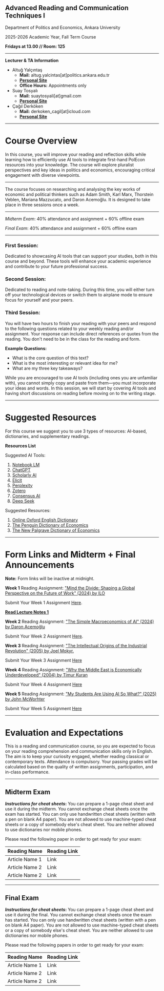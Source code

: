 ## **Advanced Reading and Communication Techniques I**

Department of Politics and Economics, Ankara University

2025-2026 Academic Year, Fall Term Course

**Fridays at 13.00 // Room: 125**

---
**Lecturer & TA Information**

- Altuğ Yalçıntaş
    - **Mail:** altug.yalcintas[at]politics.ankara.edu.tr
    - [**Personal Site**](https://ayalcintas.notion.site/)
    - **Office Hours:** Appointments only
- Suay Tosyalı
    - **Mail:** suaytosyali[at]gmail.com
    - [**Personal Site**](https://suaytli.github.io/)
- Çağıl Derköken
    - **Mail:** derkoken_cagil[at]icloud.com
    - [**Personal Site**](https://cagilderkoken.github.io)
---

# Course Overview

In this course, you will improve your reading and reflection skills while learning how to efficiently use AI tools to integrate first-hand PolEcon resources into your knowledge. The course will explore pluralist perspectives and key ideas in politics and economics, encouraging critical engagement with diverse viewpoints.

---

The course focuses on researching and analysing the key works of economic and political thinkers such as Adam Smith, Karl Marx, Thorstein Veblen, Mariana Mazzucato, and Daron Acemoğlu. It is designed to take place in three sessions once a week.

---

_Midterm Exam_: 40% attendance and assignment + 60% offline exam

_Final Exam_: 40% attendance and assignment + 60% offline exam

---

### First Session:

Dedicated to showcasing AI tools that can support your studies, both in this course and beyond. These tools will enhance your academic experience and contribute to your future professional success.

### Second Session:

Dedicated to reading and note-taking. During this time, you will either turn off your technological devices or switch them to airplane mode to ensure focus for yourself and your peers.

### Third Session:

You will have two hours to finish your reading with your peers and respond to the following questions related to your weekly reading and/or assignment. Your response can include direct references or quotes from the reading. You don't need to be in the class for the reading and form.

**Example Questions:**

- What is the core question of this text?
- What is the most interesting or relevant idea for me?
- What are my three key takeaways?

While you are encouraged to use AI tools (including ones you are unfamiliar with), you cannot simply copy and paste from them—you must incorporate your ideas and words. In this session, we will start by covering AI tools and having short discussions on reading before moving on to the writing stage.

---

# Suggested Resources

For this course we suggest you to use 3 types of resources: AI-based, dictionaries, and supplementary readings.

**Resources List**

Suggested AI Tools:

1. [Notebook LM](https://notebooklm.google/)
2. [ChatGPT](https://chatgpt.com/)
3. [Scholarly AI](https://www.scholarlyai.com/#/)
4. [Elicit](https://elicit.com/)
5. [Perplexity](https://www.perplexity.ai/)
6. [Zotero](https://www.zotero.org/)
7. [Consensus AI](https://consensus.app/)
8. [Deep Seek](https://www.deepseek.com/en)

Suggested Resources:

1. [Online Oxford English Dictionary](https://www.oed.com/?tl=true)
2. [The Penguin Dictionary of Economics](https://www.penguin.co.uk/books/176252/the-penguin-dictionary-of-economics-by-baxter-graham-bannock-ronald/9780141045238)
3. [The New Palgrave Dictionary of Economics](https://link.springer.com/referencework/10.1057/978-1-349-95121-5)
---

# Form Links and Midterm + Final Announcements
**Note:** Form links will be inactive at midnight.

**Week 1**
Reading Assignment: ["Mind the Divide: Shaping a Global Perspective on the Future of Work" (2024) by ILO](https://www.un.org/digital-emerging-technologies/sites/www.un.org.techenvoy/files/MindtheAIDivide.pdf)

Submit Your Week 1 Assignment [Here](https://forms.gle/fkZ9TtwYfkDSZgfx8).

**[Read Lecture Notes 1](https://docs.google.com/document/d/1CSpREou0px06E8OMq2ZVcGYix0IdU_5N/edit?usp=sharing&ouid=103730637265867141913&rtpof=true&sd=true)**

**Week 2**
Reading Assignment: ["The Simple Macroeconomics of AI" (2024) by Daron Acemoğlu](https://economics.mit.edu/sites/default/files/2024-04/The%20Simple%20Macroeconomics%20of%20AI.pdf)

Submit Your Week 2 Assignment [Here](https://forms.gle/7VPfdCTtBxEpo8BJ7).

**Week 3**
Reading Assignment: ["The Intellectual Origins of the Industrial Revolution" (2005) by Joel Mokyr.](https://www.jstor.org/stable/pdf/3875064.pdf)

Submit Your Week 3 Assignment [Here](https://forms.gle/MiChNLzLmv6FnHB68)

**Week 4**
Reading Assignment: ["Why the Middle East is Economically Underdeveloped" (2004) by Timur Kuran](https://www.aeaweb.org/articles?id=10.1257/0895330042162421)

Submit Your Week 4 Assignment [Here](https://forms.gle/pwwDLK58en54chqM6)

**Week 5**
Reading Assignment: ["My Students Are Using AI So What?" (2025) by John McWorhter](https://www.theatlantic.com/ideas/archive/2025/10/ai-college-crisis-overblown/684642/)

Submit Your Week 5 Assignment [Here](https://forms.gle/yZqpfSk7dB4WHABi9)

---

# Evaluation and Expectations

This is a reading and communication course, so you are expected to focus on your reading comprehension and communication skills only in English. The aim is to keep your curiosity engaged, whether reading classical or contemporary texts. Attendance is compulsory. Your passing grades will be calculated based on the quality of written assignments, participation, and in-class performance.

---

## Midterm Exam

**_Instructions for cheat sheets_:** You can prepare a 1-page cheat sheet and use it during the midterm. You cannot exchange cheat sheets once the exam has started. You can only use handwritten cheat sheets (written with a pen on blank A4 paper). You are not allowed to use machine-typed cheat sheets or a copy of somebody else's cheat sheet. You are neither allowed to use dictionaries nor mobile phones.

Please read the following paper in order to get ready for your exam:

|Reading Name|Reading Link|
|---|---|
|Article Name 1|Link|
|Article Name 2|Link|
|Article Name 2|Link|

---

## Final Exam

**_Instructions for cheat sheets_:** You can prepare a 1-page cheat sheet and use it during the final. You cannot exchange cheat sheets once the exam has started. You can only use handwritten cheat sheets (written with a pen on blank A4 paper). You are not allowed to use machine-typed cheat sheets or a copy of somebody else's cheat sheet. You are neither allowed to use dictionaries nor mobile phones.

Please read the following papers in order to get ready for your exam:

|Reading Name|Reading Link|
|---|---|
|Article Name 1|Link|
|Article Name 2|Link|
|Article Name 2|Link|
